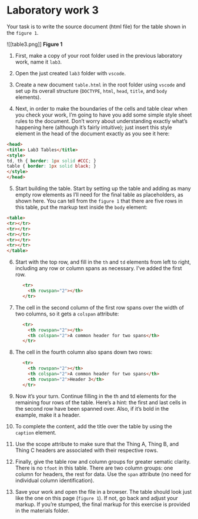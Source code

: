 # Laboratory work 3

Your task is to write the source document (html file) for the table shown in the `figure 1`.

![[table3.png]]
**Figure 1**

1. First, make a copy of your root folder used in the previous laboratory work, name it `lab3`.

2. Open the just created `lab3` folder with `vscode`.

3. Create a new document `table.html` in the root folder using `vscode` and set up its overall structure (`DOCTYPE`, `html`, `head`, `title`, and `body` elements).

4. Next, in order to make the boundaries of the cells and table clear when you check your work, I’m going to have you add some simple style sheet rules to the document. Don’t worry about understanding exactly what’s happening here (although it’s fairly intuitive); just insert this style element in the head of the document exactly as you see it here:

```html
<head>
<title> Lab3 Tables</title>
<style>
td, th { border: 1px solid #CCC; }
table { border: 1px solid black; }
</style>
</head>
```

5. Start building the table. Start by setting up the table and adding as many empty row elements as I’ll need for the final table as placeholders, as shown here. You can tell from the `figure 1` that there are five rows in this table, put the markup text inside the `body` element:

```html
<table>
<tr></tr>
<tr></tr>
<tr></tr>
<tr></tr>
<tr></tr>
</table>
```
6. Start with the top row, and fill in the `th` and `td` elements from left to right, including any row or column spans as necessary. I’ve added the first row.

```html
      <tr>
        <th rowspan="2"></th>
      </tr>
```

7. The cell in the second column of the first row spans over the width of two columns, so it gets a `colspan` attribute:

```html
      <tr>
        <th rowspan="2"></th>
        <th colspan="2">A common header for two spans</th>
      </tr>
```

8. The cell in the fourth column also spans down two rows:

```html
      <tr>
        <th rowspan="2"></th>
        <th colspan="2">A common header for two spans</th>
        <th rowspan="2">Header 3</th>
      </tr>
```

9. Now it’s your turn. Continue filling in the th and td elements for the remaining four rows of the table. Here’s a hint: the first and last cells in the second row have been spanned over. Also, if it’s bold in the example, make it a header.

10. To complete the content, add the title over the table by using the `caption` element.

11. Use the scope attribute to make sure that the Thing A, Thing B, and Thing C headers are associated with their respective rows.

12. Finally, give the table row and column groups for greater sematic clarity. There is no `tfoot` in this table. There are two column groups: one column for headers, the rest for data. Use the `span` attribute (no need for individual column identification).

13. Save your work and open the file in a browser. The table should look just like the one on this page (`figure 1`). If not, go back and adjust your markup. If you’re stumped, the final markup for this exercise is provided in the materials folder.
